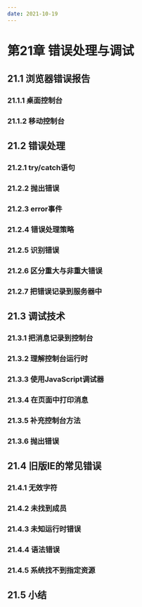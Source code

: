 ```yaml
---
date: 2021-10-19
---
```


# 第21章 错误处理与调试

## 21.1 浏览器错误报告

### 21.1.1 桌面控制台

### 21.1.2 移动控制台

## 21.2 错误处理

### 21.2.1 try/catch语句

### 21.2.2 抛出错误

### 21.2.3 error事件

### 21.2.4 错误处理策略

### 21.2.5 识别错误

### 21.2.6 区分重大与非重大错误

### 21.2.7 把错误记录到服务器中

## 21.3 调试技术

### 21.3.1 把消息记录到控制台

### 21.3.2 理解控制台运行时

### 21.3.3 使用JavaScript调试器

### 21.3.4 在页面中打印消息

### 21.3.5 补充控制台方法

### 21.3.6 抛出错误

## 21.4 旧版IE的常见错误

### 21.4.1 无效字符

### 21.4.2 未找到成员

### 21.4.3 未知运行时错误

### 21.4.4 语法错误

### 21.4.5 系统找不到指定资源

## 21.5 小结
